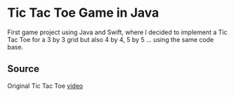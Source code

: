 # Tic Tac Toe Game in Java

First game project using Java and Swift, where I decided to implement a Tic Tac Toe for a 3 by 3 grid but also 4 by 4, 5 by 5 ... using the same code base.

## Source
Original Tic Tac Toe [video](https://www.youtube.com/watch?v=rA7tfvpkw0I&ab_channel=BroCode)